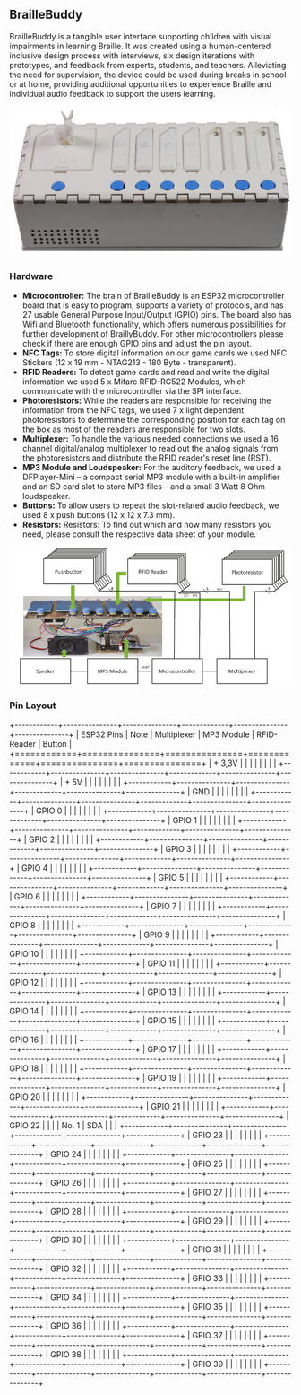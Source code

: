 ## BrailleBuddy

BrailleBuddy is a tangible user interface supporting children with visual impairments in learning Braille. It was created using a human-centered inclusive design process with interviews, six design iterations with prototypes, and feedback from experts, students, and teachers. Alleviating the need for supervision, the device could be used during breaks in school or at home, providing additional opportunities to experience Braille and individual audio feedback to support the users learning.

![BrailleBuddy](https://github.com/FlorianLa/BrailleBuddy/blob/main/Photos/BrailleBuddy.jpg)

### Hardware

* **Microcontroller:** The brain of BrailleBuddy is an ESP32 microcontroller board that is easy to program, supports a variety of protocols, and has 27 usable General Purpose Input/Output (GPIO) pins. The board also has Wifi and Bluetooth functionality, which offers numerous possibilities for further development of BraillyBuddy. For other microcontrollers please check if there are enough GPIO pins and adjust the pin layout.
* **NFC Tags:** To store digital information on our game cards we used NFC Stickers (12 x 19 mm - NTAG213 - 180 Byte - transparent).
* **RFID Readers:** To detect game cards and read and write the digital information we used 5 x Mifare RFID-RC522 Modules, which communicate with the microcontroller via the SPI interface.
* **Photoresistors:** While the readers are responsible for receiving the information from the NFC tags, we used 7 x light dependent photoresistors to determine the corresponding position for each tag on the box as most of the readers are responsible for two slots. 
* **Multiplexer:** To handle the various needed connections we used a 16 channel digital/analog multiplexer to read out the analog signals from the photoresistors and distribute the RFID reader's reset line (RST).
* **MP3 Module and Loudspeaker:** For the auditory feedback, we used a DFPlayer-Mini – a compact serial MP3 module with a built-in amplifier and an SD card slot to store MP3 files – and a small 3 Watt 8 Ohm
loudspeaker.
* **Buttons:** To allow users to repeat the slot-related audio feedback, we used 8 x push buttons (12 x 12 x 7.3 mm).
* **Resistors:** Resistors: To find out which and how many resistors you need, please consult the respective data sheet of your module.

![Hardware](https://github.com/FlorianLa/BrailleBuddy/blob/main/Photos/BrailleBuddy_Electronics.jpg)


### Pin Layout

+------------+---------------+---------------+-------------+---------------+---------------+
| ESP32 Pins | Note          | Multiplexer   | MP3 Module  | RFID-Reader   | Button        |
+============+===============+===============+=============+===============+===============+
| + 3,3V     |               |               |             |       |       |       |       |
+------------+---------------+---------------+-------------+---------------+---------------+
| + 5V       |               |               |             |       |       |       |       |
+------------+---------------+---------------+-------------+---------------+---------------+
| GND        |               |               |             |       |       |       |       |
+------------+---------------+---------------+-------------+---------------+---------------+
| GPIO 0     |               |               |             |       |       |       |       |
+------------+---------------+---------------+-------------+---------------+---------------+
| GPIO 1     |               |               |             |       |       |       |       |
+------------+---------------+---------------+-------------+---------------+---------------+
| GPIO 2     |               |               |             |       |       |       |       |
+------------+---------------+---------------+-------------+---------------+---------------+
| GPIO 3     |               |               |             |       |       |       |       |
+------------+---------------+---------------+-------------+---------------+---------------+
| GPIO 4     |               |               |             |       |       |       |       |
+------------+---------------+---------------+-------------+---------------+---------------+
| GPIO 5     |               |               |             |       |       |       |       |
+------------+---------------+---------------+-------------+---------------+---------------+
| GPIO 6     |               |               |             |       |       |       |       |
+------------+---------------+---------------+-------------+---------------+---------------+
| GPIO 7     |               |               |             |       |       |       |       |
+------------+---------------+---------------+-------------+---------------+---------------+
| GPIO 8     |               |               |             |       |       |       |       |
+------------+---------------+---------------+-------------+---------------+---------------+
| GPIO 9     |               |               |             |       |       |       |       |
+------------+---------------+---------------+-------------+---------------+---------------+
| GPIO 10    |               |               |             |       |       |       |       |
+------------+---------------+---------------+-------------+---------------+---------------+
| GPIO 11    |               |               |             |       |       |       |       |
+------------+---------------+---------------+-------------+---------------+---------------+
| GPIO 12    |               |               |             |       |       |       |       |
+------------+---------------+---------------+-------------+---------------+---------------+
| GPIO 13    |               |               |             |       |       |       |       |
+------------+---------------+---------------+-------------+---------------+---------------+
| GPIO 14    |               |               |             |       |       |       |       |
+------------+---------------+---------------+-------------+---------------+---------------+
| GPIO 15    |               |               |             |       |       |       |       |
+------------+---------------+---------------+-------------+---------------+---------------+
| GPIO 16    |               |               |             |       |       |       |       |
+------------+---------------+---------------+-------------+---------------+---------------+
| GPIO 17    |               |               |             |       |       |       |       |
+------------+---------------+---------------+-------------+---------------+---------------+
| GPIO 18    |               |               |             |       |       |       |       |
+------------+---------------+---------------+-------------+---------------+---------------+
| GPIO 19    |               |               |             |       |       |       |       |
+------------+---------------+---------------+-------------+---------------+---------------+
| GPIO 20    |               |               |             |       |       |       |       |
+------------+---------------+---------------+-------------+---------------+---------------+
| GPIO 21    |               |               |             |       |       |       |       |
+------------+---------------+---------------+-------------+---------------+---------------+
| GPIO 22    |               |               |             | No. 1 | SDA   |       |       |
+------------+---------------+---------------+-------------+---------------+---------------+
| GPIO 23    |               |               |             |       |       |       |       |
+------------+---------------+---------------+-------------+---------------+---------------+
| GPIO 24    |               |               |             |       |       |       |       |
+------------+---------------+---------------+-------------+---------------+---------------+
| GPIO 25    |               |               |             |       |       |       |       |
+------------+---------------+---------------+-------------+---------------+---------------+
| GPIO 26    |               |               |             |       |       |       |       |
+------------+---------------+---------------+-------------+---------------+---------------+
| GPIO 27    |               |               |             |       |       |       |       |
+------------+---------------+---------------+-------------+---------------+---------------+
| GPIO 28    |               |               |             |       |       |       |       |
+------------+---------------+---------------+-------------+---------------+---------------+
| GPIO 29    |               |               |             |       |       |       |       |
+------------+---------------+---------------+-------------+---------------+---------------+
| GPIO 30    |               |               |             |       |       |       |       |
+------------+---------------+---------------+-------------+---------------+---------------+
| GPIO 31    |               |               |             |       |       |       |       |
+------------+---------------+---------------+-------------+---------------+---------------+
| GPIO 32    |               |               |             |       |       |       |       |
+------------+---------------+---------------+-------------+---------------+---------------+
| GPIO 33    |               |               |             |       |       |       |       |
+------------+---------------+---------------+-------------+---------------+---------------+
| GPIO 34    |               |               |             |       |       |       |       |
+------------+---------------+---------------+-------------+---------------+---------------+
| GPIO 35    |               |               |             |       |       |       |       |
+------------+---------------+---------------+-------------+---------------+---------------+
| GPIO 36    |               |               |             |       |       |       |       |
+------------+---------------+---------------+-------------+---------------+---------------+
| GPIO 37    |               |               |             |       |       |       |       |
+------------+---------------+---------------+-------------+---------------+---------------+
| GPIO 38    |               |               |             |       |       |       |       |
+------------+---------------+---------------+-------------+---------------+---------------+
| GPIO 39    |               |               |             |       |       |       |       |
+------------+---------------+---------------+-------------+---------------+---------------+